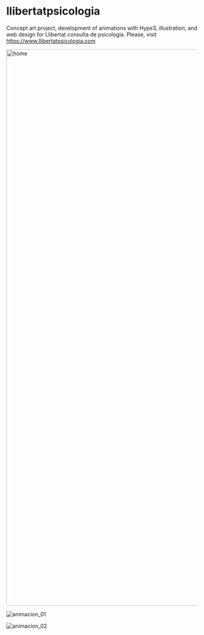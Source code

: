 # llibertatpsicologia
Concept art project, development of animations with Hype3, illustration, and web design for Llibertat consulta de psicología.
Please, visit https://www.llibertatpsicologia.com


<img width="1466" alt="home" src="https://user-images.githubusercontent.com/54550381/170465594-55141e60-974d-4205-899c-7215ef49794e.png">

![animacion_01](https://user-images.githubusercontent.com/54550381/170465605-1441567b-13cc-474b-b6f9-a56b58058ba9.gif)

![animacion_02](https://user-images.githubusercontent.com/54550381/170465930-434efe8c-3e5d-4a29-a3f0-8feff13e9e78.gif)


